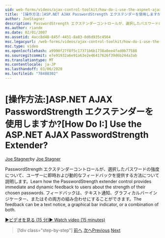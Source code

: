 ```yaml
---
uid: web-forms/videos/ajax-control-toolkit/how-do-i-use-the-aspnet-ajax-passwordstrength-extender
title: '[操作方法:]ASP.NET AJAX PasswordStrength エクステンダーを使用しますか? | Microsoft Docs'
author: JoeStagner
description: PasswordStrength エクステンダーコントロールが、選択したパスワードの強度について、ユーザーに即時および動的なフィードバックを提供する方法について説明します。 フィードバック c...
ms.author: riande
ms.date: 02/01/2007
ms.assetid: 4acc8d48-845f-4451-8a83-0d6d935c4564
msc.legacyurl: /web-forms/videos/ajax-control-toolkit/how-do-i-use-the-aspnet-ajax-passwordstrength-extender
msc.type: video
ms.openlocfilehash: a9990f27f8f5c17371b6b1738a0ee4fad0b77588
ms.sourcegitcommit: e7e91932a6e91a63e2e46417626f39d6b244a3ab
ms.translationtype: MT
ms.contentlocale: ja-JP
ms.lasthandoff: 03/06/2020
ms.locfileid: "78488302"
---
```

# <a name="how-do-i-use-the-aspnet-ajax-passwordstrength-extender"></a><span data-ttu-id="e96b9-105">[操作方法:]ASP.NET AJAX PasswordStrength エクステンダーを使用しますか?</span><span class="sxs-lookup"><span data-stu-id="e96b9-105">[How Do I:] Use the ASP.NET AJAX PasswordStrength Extender?</span></span>

<span data-ttu-id="e96b9-106">[Joe Stagner](https://github.com/JoeStagner)</span><span class="sxs-lookup"><span data-stu-id="e96b9-106">by [Joe Stagner](https://github.com/JoeStagner)</span></span>

<span data-ttu-id="e96b9-107">PasswordStrength エクステンダーコントロールが、選択したパスワードの強度について、ユーザーに即時および動的なフィードバックを提供する方法について説明します。</span><span class="sxs-lookup"><span data-stu-id="e96b9-107">Learn how the PasswordStrength extender control provides immediate and dynamic feedback to users about the strength of their chosen passwords.</span></span> <span data-ttu-id="e96b9-108">フィードバックは、テキスト通知、グラフィカルバーインジケーター、またはその両方の組み合わせにすることができます。</span><span class="sxs-lookup"><span data-stu-id="e96b9-108">The feedback can be a text notice, a graphical bar indicator, or a combination of both.</span></span>

[<span data-ttu-id="e96b9-109">&#9654;ビデオを見る (15 分)</span><span class="sxs-lookup"><span data-stu-id="e96b9-109">&#9654; Watch video (15 minutes)</span></span>](https://channel9.msdn.com/Blogs/ASP-NET-Site-Videos/how-do-i-use-the-aspnet-ajax-passwordstrength-extender)

> [!div class="step-by-step"]
> <span data-ttu-id="e96b9-110">[前へ](how-do-i-use-the-aspnet-ajax-dropshadow-extender.md)
> [次へ](how-do-i-get-started-with-the-aspnet-ajax-animation-extender-control.md)</span><span class="sxs-lookup"><span data-stu-id="e96b9-110">[Previous](how-do-i-use-the-aspnet-ajax-dropshadow-extender.md)
[Next](how-do-i-get-started-with-the-aspnet-ajax-animation-extender-control.md)</span></span>
